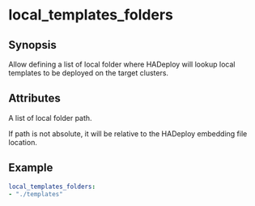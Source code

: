 # local_templates_folders

## Synopsis

Allow defining a list of local folder where HADeploy will lookup local templates to be deployed on the target clusters.

## Attributes

A list of local folder path.

If path is not absolute, it will be relative to the HADeploy embedding file location.

## Example
```yaml
local_templates_folders:
- "./templates"
```